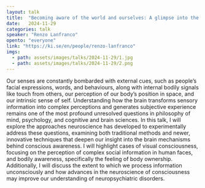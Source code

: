 ```yaml
---
layout: talk
title:  "Becoming aware of the world and ourselves: A glimpse into the neuroscience of visual consciousness and bodily self-awareness"
date:   2024-11-29
categories: talk
speaker: "Renzo Lanfranco"
opento: "everyone"
link: "https://ki.se/en/people/renzo-lanfranco"
imgs:
  - path: assets/images/talks/2024-11-29/1.jpg
  - path: assets/images/talks/2024-11-29/2.png
---
```

Our senses are constantly bombarded with external cues, such as people’s facial expressions, words, and behaviours, along with internal bodily signals like touch from others, our perception of our body’s position in space, and our intrinsic sense of self. Understanding how the brain transforms sensory information into complex perceptions and generates subjective experience remains one of the most profound unresolved questions in philosophy of mind, psychology, and cognitive and brain sciences. In this talk, I will explore the approaches neuroscience has developed to experimentally address these questions, examining both traditional methods and newer, innovative techniques that deepen our insight into the brain mechanisms behind conscious awareness. I will highlight cases of visual consciousness, focusing on the perception of complex social information in human faces, and bodily awareness, specifically the feeling of body ownership. Additionally, I will discuss the extent to which we process information unconsciously and how advances in the neuroscience of consciousness may improve our understanding of neuropsychiatric disorders.
